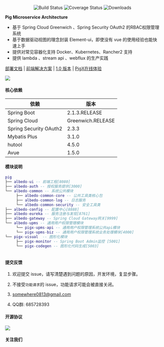  <p align="center">
  <img src="https://img.shields.io/badge/Avue-1.5.0-green.svg" alt="Build Status">
   <img src="https://img.shields.io/badge/Spring%20Cloud-Greenwich.RELEASE-blue.svg" alt="Coverage Status">
   <img src="https://img.shields.io/badge/Spring%20Boot-2.1.3.RELEASE-blue.svg" alt="Downloads">
 </p>  
 
**Pig Microservice Architecture**   
   
- 基于 Spring Cloud Greenwich 、Spring Security OAuth2 的RBAC权限管理系统  
- 基于数据驱动视图的理念封装 Element-ui，即使没有 vue 的使用经验也能快速上手  
- 提供对常见容器化支持 Docker、Kubernetes、Rancher2 支持  
- 提供 lambda 、stream api 、webflux 的生产实践   


<a href="https://pig4cloud.com/#/doc/pig" target="_blank">部署文档</a> | <a target="_blank" href="https://avue.top"> 前端解决方案</a> | <a target="_blank" href="https://gitee.com/log4j/pig/releases/v1.3.2"> 1.0  版本</a> | <a target="_blank" href="http://pigx.pig4cloud.com"> PigX在线体验</a>
    


   
![](https://images.gitee.com/uploads/images/2019/0330/065147_85756aea_410595.png)   

#### 核心依赖 


依赖 | 版本
---|---
Spring Boot |  2.1.3.RELEASE  
Spring Cloud | Greenwich.RELEASE   
Spring Security OAuth2 | 2.3.3
Mybatis Plus | 3.1.0
hutool | 4.5.0
Avue | 1.5.0
   


#### 模块说明
```lua
pig
├── albedo-ui -- 前端工程[8080]
├── albedo-auth -- 授权服务提供[3000]
└── albedo-common -- 系统公共模块 
     ├── albedo-common-core -- 公共工具类核心包
     ├── albedo-common-log -- 日志服务
     └── albedo-common-security -- 安全工具类
├── albedo-config -- 配置中心[8888]
├── albedo-eureka -- 服务注册与发现[8761]
├── albedo-gateway -- Spring Cloud Gateway网关[9999]
└── albedo-upms -- 通用用户权限管理模块
     └── pigx-upms-api -- 通用用户权限管理系统公共api模块
     └── pigx-upms-biz -- 通用用户权限管理系统业务处理模块[4000]
└── pigx-visual  -- 图形化模块 
     ├── pigx-monitor -- Spring Boot Admin监控 [5001]
     └── pigx-codegen -- 图形化代码生成[5003]
	 
```
#### 提交反馈

1. 欢迎提交 issue，请写清楚遇到问题的原因，开发环境，复显步骤。

2. 不接受`功能请求`的 issue，功能请求可能会被直接关闭。  

3. <a href="mailto:somewhere0813@gmail.com">somewhere0813@gmail.com</a>    

4. QQ群: 685728393 

#### 开源协议


![](https://images.gitee.com/uploads/images/2019/0330/065147_e07bc645_410595.png)


#### 关注我们

